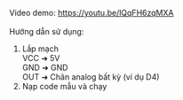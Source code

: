 Video demo: https://youtu.be/lQqFH6zqMXA<br>
<br>
Hướng dẫn sử dụng:
1. Lắp mạch<br>
  VCC ➜ 5V<br>
  GND ➜ GND<br>
  OUT ➜ Chân analog bất kỳ (ví dụ D4)<br>
2. Nạp code mẫu và chạy
